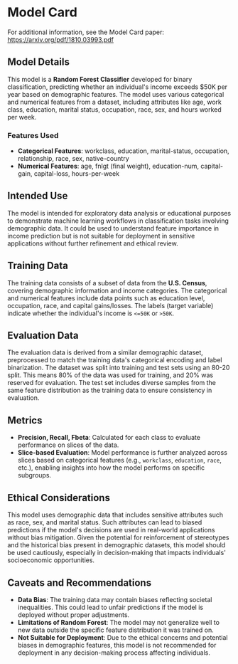 # Model Card

For additional information, see the Model Card paper: https://arxiv.org/pdf/1810.03993.pdf

## Model Details
This model is a **Random Forest Classifier** developed for binary classification, predicting whether an individual's income exceeds $50K per year based on demographic features. The model uses various categorical and numerical features from a dataset, including attributes like age, work class, education, marital status, occupation, race, sex, and hours worked per week.

### Features Used
- **Categorical Features**: workclass, education, marital-status, occupation, relationship, race, sex, native-country
- **Numerical Features**: age, fnlgt (final weight), education-num, capital-gain, capital-loss, hours-per-week

## Intended Use
The model is intended for exploratory data analysis or educational purposes to demonstrate machine learning workflows in classification tasks involving demographic data. It could be used to understand feature importance in income prediction but is not suitable for deployment in sensitive applications without further refinement and ethical review.

## Training Data
The training data consists of a subset of data from the **U.S. Census**, covering demographic information and income categories. The categorical and numerical features include data points such as education level, occupation, race, and capital gains/losses. The labels (target variable) indicate whether the individual's income is `<=50K` or `>50K`.

## Evaluation Data
The evaluation data is derived from a similar demographic dataset, preprocessed to match the training data's categorical encoding and label binarization. The dataset was split into training and test sets using an 80-20 split. This means 80% of the data was used for training, and 20% was reserved for evaluation. The test set includes diverse samples from the same feature distribution as the training data to ensure consistency in evaluation.

## Metrics
- **Precision, Recall, Fbeta**: Calculated for each class to evaluate performance on slices of the data.
- **Slice-based Evaluation**: Model performance is further analyzed across slices based on categorical features (e.g., `workclass`, `education`, `race`, etc.), enabling insights into how the model performs on specific subgroups.

## Ethical Considerations
This model uses demographic data that includes sensitive attributes such as race, sex, and marital status. Such attributes can lead to biased predictions if the model's decisions are used in real-world applications without bias mitigation. Given the potential for reinforcement of stereotypes and the historical bias present in demographic datasets, this model should be used cautiously, especially in decision-making that impacts individuals' socioeconomic opportunities.

## Caveats and Recommendations
- **Data Bias**: The training data may contain biases reflecting societal inequalities. This could lead to unfair predictions if the model is deployed without proper adjustments.
- **Limitations of Random Forest**: The model may not generalize well to new data outside the specific feature distribution it was trained on.
- **Not Suitable for Deployment**: Due to the ethical concerns and potential biases in demographic features, this model is not recommended for deployment in any decision-making process affecting individuals.
